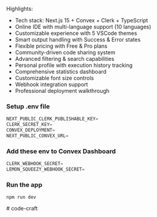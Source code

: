 Highlights:

- Tech stack: Next.js 15 + Convex + Clerk + TypeScript
- Online IDE with multi-language support (10 languages)
- Customizable experience with 5 VSCode themes
- Smart output handling with Success & Error states
- Flexible pricing with Free & Pro plans
- Community-driven code sharing system
- Advanced filtering & search capabilities
- Personal profile with execution history tracking
- Comprehensive statistics dashboard
- Customizable font size controls
- Webhook integration support
- Professional deployment walkthrough

### Setup .env file

```js
NEXT_PUBLIC_CLERK_PUBLISHABLE_KEY=
CLERK_SECRET_KEY=
CONVEX_DEPLOYMENT=
NEXT_PUBLIC_CONVEX_URL=
```

### Add these env to Convex Dashboard

```js
CLERK_WEBHOOK_SECRET=
LEMON_SQUEEZY_WEBHOOK_SECRET=
```

### Run the app

```shell
npm run dev
```
#   c o d e - c r a f t  
 